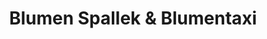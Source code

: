 ---
title: "Blumen Spallek & Blumentaxi"
url: /meerbusch/blumen-spallek-und-blumentaxi/
shop: Blumen
---
